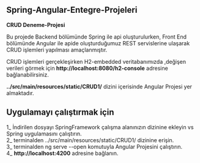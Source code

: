 ## Spring-Angular-Entegre-Projeleri
**CRUD Deneme-Projesi** 

Bu projede Backend bölümünde Spring ile api oluşturulurken, Front End bölümünde Angular ile apide oluşturduğumuz REST servislerine 
ulaşarak CRUD işlemleri yapılması amaçlanmıştır.

CRUD  işlemleri gerçekleşirken H2-embedded veritabanımızda ,değişen verileri görmek için 
**http://localhost:8080/h2-console** adresine bağlanabilirsiniz.

 **../src/main/resources/static/CRUD1/**  dizini içerisinde Angular Projesi yer almaktadır.


## Uygulamayı çalıştırmak için

1_ İndirilen dosyayı SpringFramework çalışma alanınızın dizinine ekleyin vs Spring uygulamasını çalıştırın. <br/>
2_ terminalden ../src/main/resources/static/CRUD1/ dizinine erişin. <br/>
3_ terminalden ng serve --open komutuyla Angular  Projesini çalıştırın. <br/>
4_ **http://localhost:4200** adresine bağlanın.
